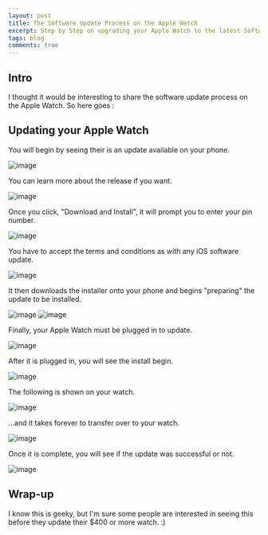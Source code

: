 ```yaml
---
layout: post
title: The Software Update Process on the Apple Watch 
excerpt: Step by Step on upgrading your Apple Watch to the latest Software
tags: blog
comments: true
---
```


## Intro


I thought it would be interesting to share the software update process on the Apple Watch. So here goes : 

## Updating your Apple Watch

You will begin by seeing their is an update available on your phone. 

![image](/files/applewatch1.png)

You can learn more about the release if you want. 

![image](/files/applewatch3.png)

Once you click, "Download and Install", it will prompt you to enter your pin number. 

![image](/files/applewatch2.png)

You have to accept the terms and conditions as with any iOS software update. 

![image](/files/applewatch4.png)

It then downloads the installer onto your phone and begins "preparing" the update to be installed. 

![image](/files/applewatch5.png)
![image](/files/applewatch6.png)

Finally, your Apple Watch must be plugged in to update. 

![image](/files/applewatch7.png)

After it is plugged in, you will see the install begin.

![image](/files/applewatch8.png)

The following is shown on your watch. 

![image](/files/applewatch9.png)

...and it takes forever to transfer over to your watch. 

![image](/files/applewatch10.jpg)

Once it is complete, you will see if the update was successful or not. 

![image](/files/applewatch11.png)

## Wrap-up

I know this is geeky, but I'm sure some people are interested in seeing this before they update their $400 or more watch. :)

